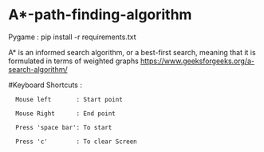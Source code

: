 # A*-path-finding-algorithm 

Pygame : pip install -r requirements.txt

A* is an informed search algorithm, or a best-first search, meaning that it is formulated in terms of weighted graphs
https://www.geeksforgeeks.org/a-search-algorithm/


#Keyboard Shortcuts :

      Mouse left       : Start point

      Mouse Right      : End point

      Press 'space bar': To start 

      Press 'c'        : To clear Screen 
  

